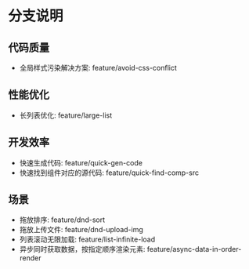 # 分支说明
## 代码质量
* 全局样式污染解决方案: feature/avoid-css-conflict

## 性能优化
* 长列表优化: feature/large-list

## 开发效率
* 快速生成代码: feature/quick-gen-code
* 快速找到组件对应的源代码: feature/quick-find-comp-src

## 场景
* 拖放排序: feature/dnd-sort
* 拖放上传文件: feature/dnd-upload-img
* 列表滚动无限加载: feature/list-infinite-load
* 异步同时获取数据，按指定顺序渲染元素: feature/async-data-in-order-render